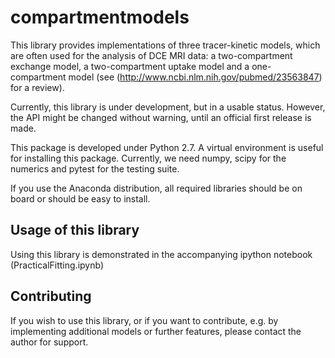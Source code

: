 # compartmentmodels

This library provides implementations of three tracer-kinetic models, which are often used for the analysis of DCE MRI data:  a two-compartment exchange model, a two-compartment uptake model and a one-compartment model (see (http://www.ncbi.nlm.nih.gov/pubmed/23563847) for a review).

Currently, this library is under development, but in a usable status. However, the API might be changed without warning, until an official first release is made.



This package is developed under Python 2.7. A virtual environment is useful
for installing this package. Currently, we need numpy, scipy for the numerics and pytest for
the testing suite.

If you use the Anaconda distribution, all required libraries should be on board or should be easy to install.

## Usage of this library

Using this library is demonstrated in the accompanying ipython notebook (PracticalFitting.ipynb)


## Contributing

If you wish to use this library, or if you want to contribute, e.g. by implementing additional models or further features, please contact the author for support. 


